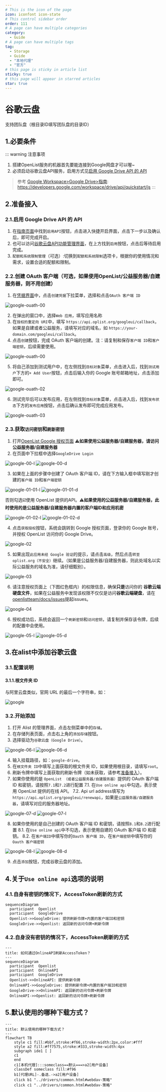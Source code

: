 ```yaml
---
# This is the icon of the page
icon: iconfont icon-state
# This control sidebar order
order: 111
# A page can have multiple categories
category:
  - Guide
# A page can have multiple tags
tag:
  - Storage
  - Guide
  - "本地代理"
  - "官方"
# this page is sticky in article list
sticky: true
# this page will appear in starred articles
star: true
---
```


# 谷歌云盘
支持团队盘（根目录ID填写团队盘的目录ID）
## 1.必要条件
::: warning 注意事项

1. 搭建OpenList服务的机器首先要能连接到Google网盘才可以喔~
2. 必须启动谷歌云盘API服务，启用方式见[启用 Google Drive API 的 API](#_2-1-启用-google-drive-api-的-api)
> 参考 [Google Workspace>Google Drive>指南](https://developers.google.com/workspace/drive/api/quickstart/js): https://developers.google.com/workspace/drive/api/quickstart/js
:::

## 2.准备接入
### 2.1.启用 Google Drive API 的 API
1. 在[指南页面](https://developers.google.com/workspace/drive/api/quickstart/js)中找到`启用API`按钮，点击进入快捷开启界面，点击下一步以及确认后，即可完成开启。
2. 也可以访问[谷歌云盘API功能管理界面](https://console.cloud.google.com/apis/library/drive.googleapis.com)，在上方找到`启用`按钮，点击后等待启用完成。
3. `配额和系统限制管理`（可选）:切换到`配额和系统限制`选项卡，根据你的使用情况和需求，设置合适的配额和限制。

### 2.2.创建 OAuth 客户端（可选，如果使用OpenList/公益服务器/自建服务器，则不用创建）
1. 在[凭据界面](https://console.cloud.google.com/apis/credentials?hl=zh-cn)中，点击`创建凭据`下拉菜单，选择和点击`OAuth 客户端 ID`

![google-ouath-00](/img/drivers/google/google-ouath-00.png)

2. 在弹出的窗口中，选择`Web 应用`，填写应用名称
3. 在`授权的重定向 URI`中，填写 `https://api.oplist.org/googleui/callback`，如果是自建或者公益服务，请填写对应的域名，如 `https://your-domain.com/googleui/callback`。
4. 点击`创建`按钮，完成 OAuth 客户端的创建。注：请复制和保存`客户端 ID`和`客户端密钥`，后续需要使用。

![google-ouath-00](/img/drivers/google/google-ouath-01.png)

5. 将自己添加到测试用户中，在左侧找到`目标对象`菜单，点击进入后，找到`测试用户`下方的`+ Add User`按钮，点击后输入你的 Google 账号邮箱地址，点击添加即可。

![google-ouath-02](/img/drivers/google/google-ouath-02.png)

6. 测试完毕后可以发布应用，在左侧找到`目标对象`菜单，点击进入后，找到`发布状态`下方的`发布应用`按钮，点击后确认发布即可完成应用发布。

![google-ouath-03](/img/drivers/google/google-ouath-03.png)

### 2.3.获取`访问密钥`和`刷新密钥`
1. 打开[OpenList Google 授权页面](https://api.oplist.org/) **⚠️如果使用公益服务器/自建服务器，请访问公益服务器/自建服务器**
2. 在页面中下拉框中选择`GoogleDrive Login`

![google-00-l](/img/drivers/google/google-00-l.png#light)
![google-00-d](/img/drivers/google/google-00-d.png#dark)  


3. 如果在上面的步骤中创建了 OAuth 客户端 ID，请在下方输入框中填写刚才创建的`客户端 ID`和`客户端密钥`

![google-01-01-l](/img/drivers/google/google-01-01-l.png#light)
![google-01-01-d](/img/drivers/google/google-01-01-d.png#dark)  

否则勾选☑️使用 OpenList 提供的API。**⚠️如果使用的公益服务器/自建服务器，此时使用的是公益服务器/自建服务器内置的客户端ID和应用机密**

![google-01-02-l](/img/drivers/google/google-01-02-l.png#light)
![google-01-02-d](/img/drivers/google/google-01-02-d.png#dark)  

4. 点击`获取授权`按钮，系统会跳转到 Google 授权页面，登录你的 Google 账号，并授权 OpenList 访问你的 Google Drive。

![google-02](/img/drivers/google/google-02.png)

5. 如果出现`此应用未经 Google 验证`的提示，请点击`高级`，然后点击`转至oplist.org（不安全）`继续。（如果是公益服务器/自建服务器，则此处域名以实际公益服务的域名为准，请仔细甄别）。

![google-03](/img/drivers/google/google-03.png)


6. 请注意授权页面上（下图红色框内）的权限信息，确保**只是**访问你的 **谷歌云端硬盘文件**，如果在公益服务中发现该权限不仅仅是访问**谷歌云端硬盘**，请在[openlistteam/docs/issues](https://github.com/openlistteam/docs/issues)提起issues。

![google-04](/img/drivers/google/google-04.png)

6. 授权成功后，系统会返回一个`刷新密钥`和`访问密钥`，请复制并保存该令牌，后续的配置中会使用。

![google-05-l](/img/drivers/google/google-05-l.png#light)
![google-05-d](/img/drivers/google/google-05-d.png#dark)


## 3.在alist中添加谷歌云盘

### 3.1.配置说明
#### 3.1.1.**根文件夹 ID**

与阿里云盘类似，官网 URL 的最后一个字符串，如：

![google](/img/drivers/google/googledrive-dir.png)

### 3.2.开始添加
1. 打开 Alist 的管理界面，点击左侧菜单中的`存储`。
2. 在存储列表页面，点击右上角的`添加存储`按钮。
3. 选择驱动为`谷歌云盘（Google Drive）`。

![google-06-l](/img/drivers/google/google-06-l.png#light)
![google-06-d](/img/drivers/google/google-06-d.png#dark)

4. 输入挂载路径，如：`google-drive`。
5. 在`根文件夹 ID`中填写上面获取的根文件夹 ID，如果使用根目录，请填写`root`。
6. 刷新令牌中填写上面获取的刷新令牌（如未获取，请参考[准备接入](#_2-准备接入)）。
7. 如果你使用的是 `OpenList （或者公益服务器/自建服务器）`提供的 OAuth 客户端 ID 和密钥，请按照`7.1`和`7.2`进行配置
  7.1. 在`Use online api`中勾选，表示使用 OpenList 提供的在线 API。
  7.2. Api url address填写为 `https://api.oplist.org/googleui/renewapi`，如果是`公益服务器/自建服务器`，请填写对应的服务器地址。

![google-07-d](/img/drivers/google/google-07-d.png#dark)
![google-07-l](/img/drivers/google/google-07-l.png#light)

8. 如果你使用的是自己创建的 OAuth 客户端 ID 和密钥，请按照`8.1`和`8.2`进行配置
  8.1. 在`Use online api`中不勾选，表示使用自建的 OAuth 客户端 ID 和密钥。
  8.2. 在`客户端ID`中填写你的`Oauth 客户端 ID`，在`客户端密钥`中填写你的`Oauth 客户端密钥`

![google-08-l](/img/drivers/google/google-08-l.png#light)
![google-08-d](/img/drivers/google/google-08-d.png#dark)

9. 点击`添加`按钮，完成谷歌云盘的添加。


## 4.关于`Use online api`选项的说明
### 4.1.自身有密钥的情况下，AccessToken刷新的方式
```mermaid
sequenceDiagram
  participant  Openlist
  participant  GoogleDrive
  Openlist->>GoogleDrive: 提供刷新令牌+内置的客户端ID和密钥
  GoogleDrive->>Openlist: 返回新的访问令牌+刷新令牌

```
### 4.2.自身没有密钥的情况下，AccessToken刷新的方式
```mermaid
---
title: 如何通过OnlineAPI刷新AccessToken？
---
sequenceDiagram
  participant  Openlist
  participant  OnlineAPI
  participant  GoogleDrive
  Openlist->>OnlineAPI: 提供刷新令牌
  OnlineAPI->>GoogleDrive: 提供刷新令牌+内置的客户端ID和密钥
  GoogleDrive->>OnlineAPI: 返回新的访问令牌+刷新令牌
  OnlineAPI->>Openlist: 返回新的访问令牌+刷新令牌
```
## 5.默认使用的哪种下载方式？
```mermaid
---
title: 默认使用的哪种下载方式？
---
flowchart TB
    style c1 fill:#bbf,stroke:#f66,stroke-width:2px,color:#fff
    style a2 fill:#ff7575,stroke:#333,stroke-width:4px
    subgraph ide1 [ ]
    c1
    end
    c1[本机代理]:::someclass==默认===>a2[用户设备]
    classDef someclass fill:#f96
    b1[代理URL]-.备选.->a2[用户设备]
    click b1 "../drivers/common.html#webdav-策略"
    click c1 "../drivers/common.html#webdav-策略"
```
